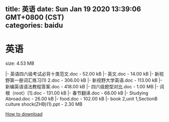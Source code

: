 
title: 英语
date: Sun Jan 19 2020 13:39:06 GMT+0800 (CST)    
categories: baidu
---

# 英语
size: 4.53 MB
 
 
|- 英语四六级考试必背十类范文.doc - 52.00 kB
|- 英文.doc - 14.00 kB
|- 新视野第一册词汇练习(1) 2.doc - 306.00 kB
|- 新视野大学英语.doc - 113.00 kB
|- 新编英语语法教程答案.doc - 418.00 kB
|- 四六级题型对比.doc - 1.00 MB
|- 词根（root）[1].doc - 131.00 kB
|- 春节翻译.doc - 68.00 kB
|- Studying Abroad.doc - 26.00 kB
|- food.doc - 102.00 kB
|- book 2,unit 1,SectionB culture shock(ZHB)(1).ppt - 2.30 MB

[How to download](https://bpcam.bemobtrk.com/go/2ceec3aa-1ca2-46d6-b9ff-aaa5c184517c?jno=260)
